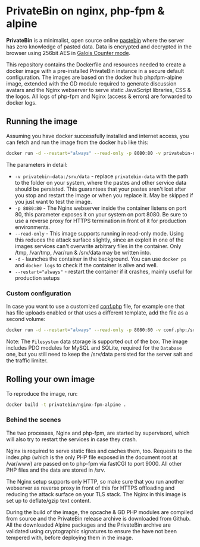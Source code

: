 # PrivateBin on nginx, php-fpm & alpine

**PrivateBin** is a minimalist, open source online [pastebin](https://en.wikipedia.org/wiki/Pastebin) where the server has zero knowledge of pasted data. Data is encrypted and decrypted in the browser using 256bit AES in [Galois Counter mode](https://en.wikipedia.org/wiki/Galois/Counter_Mode).

This repository contains the Dockerfile and resources needed to create a docker image with a pre-installed PrivateBin instance in a secure default configuration. The images are based on the docker hub php:fpm-alpine image, extended with the GD module required to generate discussion avatars and the Nginx webserver to serve static JavaScript libraries, CSS & the logos. All logs of php-fpm and Nginx (access & errors) are forwarded to docker logs.

## Running the image

Assuming you have docker successfully installed and internet access, you can fetch and run the image from the docker hub like this:

```bash
docker run -d --restart="always" --read-only -p 8080:80 -v privatebin-data:/srv/data privatebin/nginx-fpm-alpine:1.2.1
```

The parameters in detail:

- `-v privatebin-data:/srv/data` - replace `privatebin-data` with the path to the folder on your system, where the pastes and other service data should be persisted. This guarantees that your pastes aren't lost after you stop and restart the image or when you replace it. May be skipped if you just want to test the image.
- `-p 8080:80` - The Nginx webserver inside the container listens on port 80, this parameter exposes it on your system on port 8080. Be sure to use a reverse proxy for HTTPS termination in front of it for production environments.
- `--read-only` - This image supports running in read-only mode. Using this reduces the attack surface slightly, since an exploit in one of the images services can't overwrite arbitrary files in the container. Only /tmp, /var/tmp, /var/run & /srv/data may be written into.
- `-d` - launches the container in the background. You can use `docker ps` and `docker logs` to check if the container is alive and well.
- `--restart="always"` - restart the container if it crashes, mainly useful for production setups

### Custom configuration

In case you want to use a customized [conf.php](https://github.com/PrivateBin/PrivateBin/blob/master/cfg/conf.sample.php) file, for example one that has file uploads enabled or that uses a different template, add the file as a second volume:

```bash
docker run -d --restart="always" --read-only -p 8080:80 -v conf.php:/srv/cfg/conf.php:ro -v privatebin-data:/srv/data privatebin/nginx-fpm-alpine:1.2.1
```

Note: The `Filesystem` data storage is supported out of the box. The image includes PDO modules for MySQL and SQLite, required for the `Database` one, but you still need to keep the /srv/data persisted for the server salt and the traffic limiter.

## Rolling your own image

To reproduce the image, run:

```bash
docker build -t privatebin/nginx-fpm-alpine .
```

### Behind the scenes

The two processes, Nginx and php-fpm, are started by supervisord, which will also try to restart the services in case they crash.

Nginx is required to serve static files and caches them, too. Requests to the index.php (which is the only PHP file exposed in the document root at /var/www) are passed on to php-fpm via fastCGI to port 9000. All other PHP files and the data are stored in /srv.

The Nginx setup supports only HTTP, so make sure that you run another webserver as reverse proxy in front of this for HTTPS offloading and reducing the attack surface on your TLS stack. The Nginx in this image is set up to deflate/gzip text content.

During the build of the image, the opcache & GD PHP modules are compiled from source and the PrivateBin release archive is downloaded from Github. All the downloaded Alpine packages and the PrivateBin archive are validated using cryptographic signatures to ensure the have not been tempered with, before deploying them in the image.

